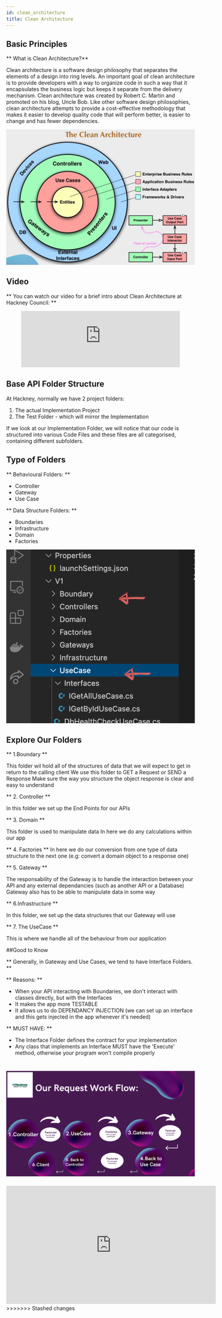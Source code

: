 ```yaml
---
id: clean_architecture
title: Clean Architecture
---
```


## Basic Principles

** What is Clean Architecture?**

Clean architecture is a software design philosophy that separates the elements of a design into ring levels.
An important goal of clean architecture is to provide developers with a way to organize code in such a way that it encapsulates the business logic but keeps it separate from the delivery mechanism.
Clean architecture was created by Robert C. Martin and promoted on his blog, Uncle Bob.
 Like other software design philosophies, clean architecture attempts to provide a cost-effective methodology that makes it easier to develop quality code that will perform better, is easier to change and has fewer dependencies.

 ![alt text](./doc-images/clean_architecture.png)

## Video

** You can watch our video for a brief intro about Clean Architecture at Hackney Council: **

<figure class="video-container">
  <iframe width="100%" src="https://www.youtube.com/embed/zhGG9jt4iBE" title="YouTube video player" frameborder="0" allow="accelerometer; autoplay; clipboard-write; encrypted-media; gyroscope; picture-in-picture" allowfullscreen></iframe>
</figure>


## Base API Folder Structure

At Hackney, normally we have 2 project folders:
1. The actual Implementation Project
2. The Test Folder - which will mirror the Implementation

If we look at our Implementation Folder, we will notice that our code is structured into various Code Files and these files are all categorised, containing different subfolders.


## Type of Folders

 ** Behavioural Folders: **        

 - Controller
 - Gateway
 - Use Case

**  Data Structure Folders: **
- Boundaries
- Infrastructure
- Domain
- Factories

![alt text](./doc-images/folders.png)


## Explore Our Folders

** 1.Boundary **

This folder wil hold all of the structures of data that we will expect to get in return to the calling client
We use this folder to GET a Request or SEND a Response Make sure the way you structure the object
response is clear and easy to understand

** 2. Controller **

In this folder we set up the End Points for our APIs

** 3. Domain **

This folder is used to manipulate data
In here we do any calculations within our app

** 4. Factories **
In here we do our conversion from one type of data structure to the next one (e.g: convert a domain object to a response one)

** 5. Gateway **

The responsability of the Gateway is to handle the interaction between your API and any external dependancies (such as another API or a Database) Gateway also has to be able to manipulate data in some way

** 6.Infrastructure **

In this folder, we set up the data structures that our Gateway will use

** 7. The UseCase **

This is where we handle all of the behaviour from our application

##Good to Know

** Generally, in Gateway and Use Cases, we tend to have Interface Folders. **

** Reasons: **
- When your API interacting with Boundaries, we don't interact with classes directly, but with the Interfaces
- It makes the app more TESTABLE
- It allows us to do DEPENDANCY INJECTION (we can set up an interface and this gets injected in the app whenever it's needed)

** MUST HAVE: **

- The Interface Folder defines the contract for your implementation
- Any class that implements an Interface MUST have the 'Execute' method, otherwise your program won't compile properly


 ![alt text](./doc-images/request_workflow.png)
=======
<iframe width="560" height="315" src="https://www.youtube.com/embed/zhGG9jt4iBE" title="YouTube video player" frameborder="0" allow="accelerometer; autoplay; clipboard-write; encrypted-media; gyroscope; picture-in-picture" allowfullscreen></iframe>
>>>>>>> Stashed changes
